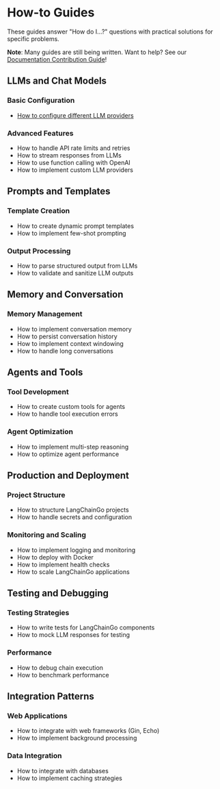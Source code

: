 # How-to Guides

These guides answer "How do I...?" questions with practical solutions for specific problems.

**Note**: Many guides are still being written. Want to help? See our [Documentation Contribution Guide](/docs/contributing/documentation)!

## LLMs and Chat Models

### Basic Configuration
- [How to configure different LLM providers](./configure-llm-providers)

### Advanced Features
- How to handle API rate limits and retries
- How to stream responses from LLMs  
- How to use function calling with OpenAI
- How to implement custom LLM providers

## Prompts and Templates

### Template Creation
- How to create dynamic prompt templates
- How to implement few-shot prompting

### Output Processing
- How to parse structured output from LLMs
- How to validate and sanitize LLM outputs

## Memory and Conversation

### Memory Management
- How to implement conversation memory
- How to persist conversation history
- How to implement context windowing
- How to handle long conversations

## Agents and Tools

### Tool Development
- How to create custom tools for agents
- How to handle tool execution errors

### Agent Optimization
- How to implement multi-step reasoning
- How to optimize agent performance

## Production and Deployment

### Project Structure
- How to structure LangChainGo projects
- How to handle secrets and configuration

### Monitoring and Scaling
- How to implement logging and monitoring
- How to deploy with Docker
- How to implement health checks
- How to scale LangChainGo applications

## Testing and Debugging

### Testing Strategies
- How to write tests for LangChainGo components
- How to mock LLM responses for testing

### Performance
- How to debug chain execution
- How to benchmark performance

## Integration Patterns

### Web Applications
- How to integrate with web frameworks (Gin, Echo)
- How to implement background processing

### Data Integration
- How to integrate with databases
- How to implement caching strategies

